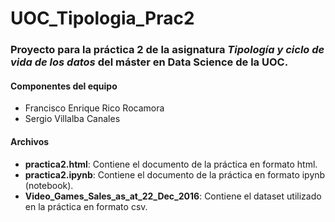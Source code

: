 # UOC_Tipologia_Prac2

### Proyecto para la práctica 2 de la asignatura *Tipología y ciclo de vida de los datos* del máster en Data Science de la UOC.

#### Componentes del equipo

- Francisco Enrique Rico Rocamora
- Sergio Villalba Canales

#### Archivos 

- **practica2.html**: Contiene el documento de la práctica en formato html.
- **practica2.ipynb**: Contiene el documento de la práctica en formato ipynb (notebook).
- **Video_Games_Sales_as_at_22_Dec_2016**: Contiene el dataset utilizado en la práctica en formato csv.
